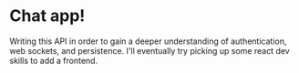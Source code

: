 # Chat app!

Writing this API in order to gain a deeper understanding of authentication, web sockets, and persistence. I'll eventually try picking up some react dev skills to add a frontend.